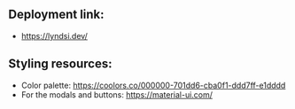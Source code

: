 ## Deployment link:
- https://lyndsi.dev/

## Styling resources:
- Color palette: https://coolors.co/000000-701dd6-cba0f1-ddd7ff-e1dddd
- For the modals and buttons: https://material-ui.com/
